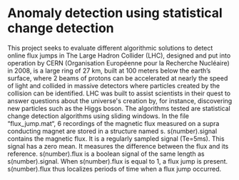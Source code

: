 # Anomaly detection using statistical change detection 


This project seeks to evaluate different algorithmic solutions to detect online flux jumps in The Large Hadron Collider (LHC), designed and put into operation by CERN (Organisation Européenne pour la Recherche Nucléaire) in 2008, is a large ring of 27 km, built at 100 meters below the earth’s surface, where 2 beams of protons can be accelerated at nearly the speed of light and collided in massive detectors where particles created by the collision can be identified. LHC was built to assist scientists in their quest to answer questions about the universe's creation by, for instance, discovering new particles such as the Higgs boson.
The algorithms tested are statistical change detection algorithms using sliding windows.
In the file “flux_jump.mat“, 6 recordings of the magnetic flux measured on a supra conducting magnet are stored in a structure named s. 
s(number).signal contains the magnetic flux. It is a regularly sampled signal (Te=5ms).  This signal has a zero mean. It measures the difference between the flux and its reference.
s(number).flux is a boolean signal of the same length as s(number).signal. When s(number).flux is equal to 1, a flux jump is present. s(number).flux thus localizes periods of time when a flux jump occurred.
